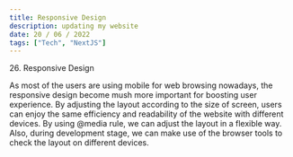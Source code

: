 ```yaml
---
title: Responsive Design
description: updating my website
date: 20 / 06 / 2022
tags: ["Tech", "NextJS"]
---
```


<p>26. Responsive Design</p>

<p> 
As most of the users are using mobile for web browsing nowadays, the responsive design become mush more important for boosting user experience. By adjusting the layout according to the size of screen, users can enjoy the same efficiency and readability of the website with different devices. By using @media rule, we can adjust the layout in a flexible way. Also, during development stage, we can make use of the browser tools to check the layout on different devices.
</p>
<img src=>